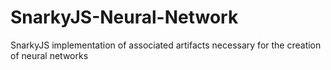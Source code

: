 # SnarkyJS-Neural-Network
SnarkyJS implementation of associated artifacts necessary for the creation of neural networks
